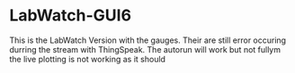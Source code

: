 # LabWatch-GUI6
This is the LabWatch Version with the gauges. 
Their are still error occuring durring the stream with ThingSpeak.
The autorun will work but not fullym the live plotting is not working as it should
